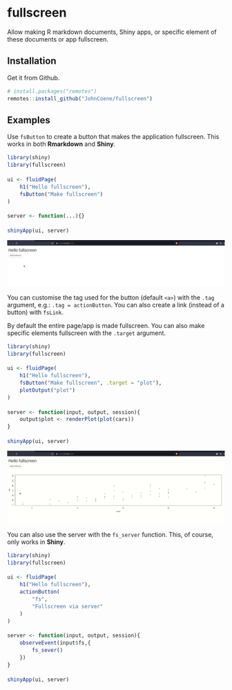 <!-- badges: start -->
<!-- badges: end -->

# fullscreen

Allow making R markdown documents, Shiny apps, or specific
element of these documents or app fullscreen.

## Installation

Get it from Github.

``` r
# install.packages("remotes")
remotes::install_github("JohnCoene/fullscreen")
```

## Examples

Use `fsButton` to create a button that makes the application
fullscreen. This works in both __Rmarkdown__ and __Shiny__.

```r
library(shiny)
library(fullscreen)

ui <- fluidPage(
	h1("Hello fullscreen"),
	fsButton("Make fullscreen")
)

server <- function(...){}

shinyApp(ui, server)
```

![](man/figures/fs1.gif)

You can customise the tag used for the button (default `<a>`) with
the `.tag` argument, e.g.: `.tag = actionButton`. You can also
create a link (instead of a button) with `fsLink`.

By default the entire page/app is made fullscreen. You can also
make specific elements fullscreen with the `.target` argument.


```r
library(shiny)
library(fullscreen)

ui <- fluidPage(
	h1("Hello fullscreen"),
	fsButton("Make fullscreen", .target = "plot"),
	plotOutput("plot")
)

server <- function(input, output, session){
	output$plot <- renderPlot(plot(cars))
}

shinyApp(ui, server)
```

![](man/figures/fs2.gif)

You can also use the server with the `fs_server` function. 
This, of course, only works in __Shiny__.

``` r
library(shiny)
library(fullscreen)

ui <- fluidPage(
	h1("Hello fullscreen"),
	actionButton(
		"fs",
		"Fullscreen via server"
	)
)

server <- function(input, output, session){
	observeEvent(input$fs,{
		fs_sever()
	})
}

shinyApp(ui, server)
```